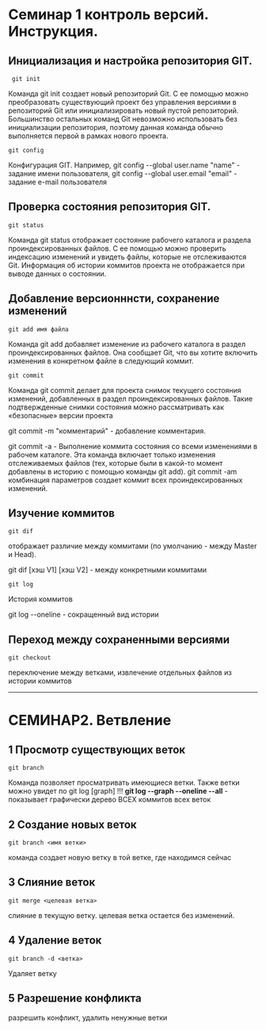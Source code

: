 # **Семинар 1 контроль версий. Инструкция.**

## Инициализация и настройка репозитория GIT. 
     git init
Команда git init создает новый репозиторий Git. С ее помощью можно преобразовать существующий проект без управления версиями в репозиторий Git или инициализировать новый пустой репозиторий. Большинство остальных команд Git невозможно использовать без инициализации репозитория, поэтому данная команда обычно выполняется первой в рамках нового проекта.

    git config
Конфигурация GIT. Например, git config --global user.name "name" - задание имени пользователя, git config --global user.email "email" - задание e-mail пользователя

## Проверка состояния репозитория GIT. 
    git status
Команда git status отображает состояние рабочего каталога и раздела проиндексированных файлов. С ее помощью можно проверить индексацию изменений и увидеть файлы, которые не отслеживаются Git. Информация об истории коммитов проекта не отображается при выводе данных о состоянии. 

## Добавление версионннсти, сохранение изменений
    git add имя файла
Команда git add добавляет изменение из рабочего каталога в раздел проиндексированных файлов. Она сообщает Git, что вы хотите включить изменения в конкретном файле в следующий коммит.

    git commit
Команда git commit делает для проекта снимок текущего состояния изменений, добавленных в раздел проиндексированных файлов. Такие подтвержденные снимки состояния можно рассматривать как «безопасные» версии проекта 

git commit -m "комментарий" - добавление комментария.

git commit -a               - Выполнение коммита состояния со всеми изменениями в рабочем каталоге. Эта команда включает только изменения отслеживаемых файлов (тех, которые были в какой-то момент добавлены в историю с помощью команды git add). 
git commit -am   комбинация параметров создает коммит всех проиндексированных изменений.
## Изучение коммитов
    git dif 
отображает различие между коммитами (по умолчанию - между Master и Head).

git dif [хэш V1] [хэш V2] - между конкретными коммитами

    git log
 История коммитов
 
 git log --oneline - сокращенный вид истории
    
   
 ## Переход между сохраненными версиями
    git checkout

переключение между ветками, извлечение отдельных файлов из истории коммитов

-------------------------------------------------------------------------------
# СЕМИНАР2. Ветвление

## 1 Просмотр существующих веток
    git branch

Команда  позволяет  просматривать имеющиеся ветки. 
Также ветки можно увидет по git log [graph]
!!! **git log --graph --oneline --all** - показывает графически дерево ВСЕХ коммитов всех веток

## 2 Создание новых веток
    git branch <имя ветки>
команда создает новую ветку в той ветке, где находимся сейчас

## 3 Слияние веток
    git merge <целевая ветка>
слияние в текущую ветку. целевая ветка остается без изменений.

## 4 Удаление веток

    git branch -d <ветка>
Удаляет ветку  

## 5 Разрешение конфликта

разрешить конфликт, удалить ненужные ветки
